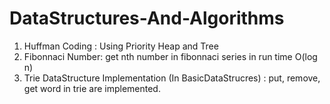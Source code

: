 # DataStructures-And-Algorithms

1. Huffman Coding : Using Priority Heap and Tree
2. Fibonnaci Number: get nth number in fibonnaci series in run time O(log n)
3. Trie DataStructure Implementation (In BasicDataStrucres) : put, remove, get word in trie are implemented.

